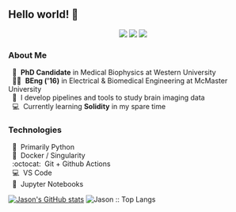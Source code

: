 ## Hello world! 👋

<div align="center">
    <a href="https://twitter.com/jasonkai" target="_blank"><img src="https://img.shields.io/twitter/url?color=blue&label=%40jasonkai&logo=Twitter&style=flat-square&url=https%3A%2F%2Ftwitter.com%2Fjasonkai"></a>
    <a href="https://kaitj.github.io" target="_blank"><img src="https://img.shields.io/twitter/url?color=red&label=Website&style=flat-square&url=https%3A%2F%2Fkaitj.github.io"></a>
    <img src="https://komarev.com/ghpvc/?username=kaitj&style=flat-square">
</div>


### About Me
&nbsp;&nbsp;🏫&nbsp; **PhD Candidate** in Medical Biophysics at Western University
<br>
&nbsp;&nbsp;:man_student:&nbsp; **BEng ('16)** in Electrical & Biomedical Engineering at McMaster University
<br>
&nbsp;&nbsp;:brain:&nbsp; I develop pipelines and tools to study brain imaging data
<br>
&nbsp;&nbsp;:computer:&nbsp; Currently learning **Solidity** in my spare time
<br>

### Technologies
&nbsp;&nbsp;🐍&nbsp; Primarily Python
<br>
&nbsp;&nbsp;🐋&nbsp; Docker / Singularity
<br>
&nbsp;&nbsp;:octocat:&nbsp; Git + Github Actions
<br>
&nbsp;&nbsp;💻&nbsp; VS Code
<br>
&nbsp;&nbsp;📓&nbsp; Jupyter Notebooks

[![Jason's GitHub stats](https://github-readme-stats.vercel.app/api?username=kaitj&theme=dark)](https://github.com/anuraghazra/github-readme-stats)
<img src="https://github-readme-stats.vercel.app/api/top-langs/?username=kaitj&langs_count=8&theme=algolia&layout=compact" alt="Jason :: Top Langs" />
